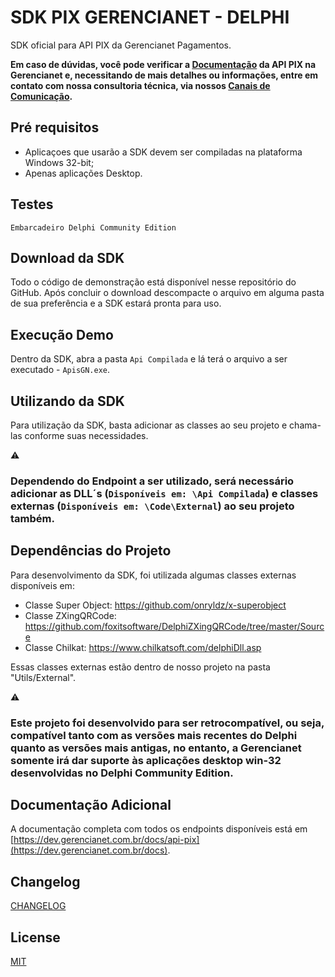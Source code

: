 # SDK PIX GERENCIANET - DELPHI

SDK oficial para API PIX da Gerencianet Pagamentos.

**Em caso de dúvidas, você pode verificar a [Documentação](https://dev.gerencianet.com.br/docs/api-pix) da API PIX na Gerencianet e, necessitando de mais detalhes ou informações, entre em contato com nossa consultoria técnica, via nossos [Canais de Comunicação](https://gerencianet.com.br/central-de-ajuda).**

## Pré requisitos
* Aplicaçoes que usarão a SDK devem ser compiladas na plataforma Windows 32-bit;
* Apenas aplicações Desktop.

## Testes
```
Embarcadeiro Delphi Community Edition
```

## Download da SDK

Todo o código de demonstração está disponível nesse repositório do GitHub. Após concluir o download descompacte o arquivo em alguma pasta de sua preferência e a SDK estará pronta para uso.

## Execução Demo

Dentro da SDK, abra a pasta `Api Compilada` e lá terá o arquivo a ser executado - `ApisGN.exe`. 

## Utilizando da SDK

Para utilização da SDK, basta adicionar as classes ao seu projeto e chama-las conforme suas necessidades.

:warning: 
### Dependendo do Endpoint a ser utilizado, será necessário adicionar as DLL´s (`Disponíveis em: \Api Compilada`) e classes externas (`Disponíveis em: \Code\External`) ao seu projeto também.

## Dependências do Projeto

Para desenvolvimento da SDK, foi utilizada algumas classes externas disponíveis em:

* Classe Super Object: https://github.com/onryldz/x-superobject
* Classe ZXingQRCode: https://github.com/foxitsoftware/DelphiZXingQRCode/tree/master/Source
* Classe Chilkat: https://www.chilkatsoft.com/delphiDll.asp

Essas classes externas estão dentro de nosso projeto na pasta "Utils/External".

:warning: 
### Este projeto foi desenvolvido para ser retrocompatível, ou seja, compatível tanto com as versões mais recentes do Delphi quanto as versões mais antigas, no entanto, a Gerencianet somente irá dar suporte às aplicações desktop win-32 desenvolvidas no Delphi Community Edition.

## Documentação Adicional

A documentação completa com todos os endpoints disponíveis está em [https://dev.gerencianet.com.br/docs/api-pix](https://dev.gerencianet.com.br/docs).

## Changelog

[CHANGELOG](CHANGELOG.md)

## License ##
[MIT](LICENSE)
